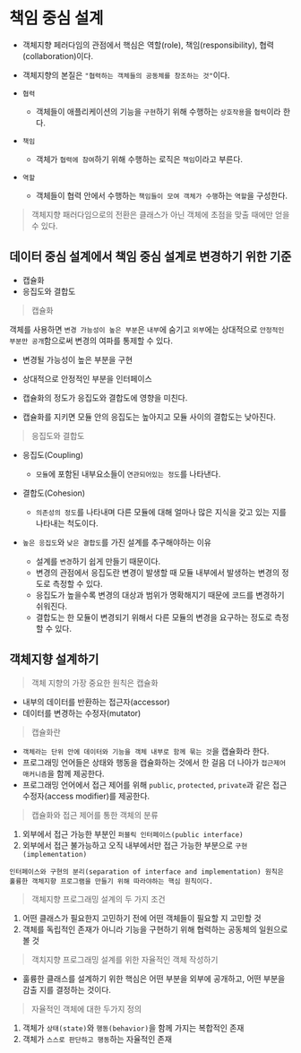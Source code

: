 # 책임 중심 설계

- 객체지향 페러다임의 관점에서 핵심은 역할(role), 책임(responsibility), 협력(collaboration)이다.
- 객체지향의 본질은 `"협력하는 객체들의 공동체를 창조하는 것"`이다.

- `협력`
    - 객체들이 애플리케이션의 기능을 `구현`하기 위해 수행하는 `상호작용`을 `협력`이라 한다.
- `책임`
    - 객체가 `협력에 참여`하기 위해 수행하는 로직은 `책임`이라고 부른다.
- `역할`
    - 객체들이 협력 안에서 수행하는 `책임들이 모여 객체가 수행`하는 `역할`을 구성한다.

> 객체지향 패러다임으로의 전환은 클래스가 아닌 객체에 초점을 맞출 때에만 얻을 수 있다.


## 데이터 중심 설계에서 책임 중심 설계로 변경하기 위한 기준

- 캡슐화
- 응집도와 결합도

> 캡슐화

객체를 사용하면 `변경 가능성이 높은 부분`은 `내부`에 숨기고 `외부`에는 상대적으로 `안정적인 부분만 공개`함으로써 변경의 여파를 통제할 수 있다.

- 변경될 가능성이 높은 부분을 구현
- 상대적으로 안정적인 부분을 인터페이스

- 캡슐화의 정도가 응집도와 결합도에 영향을 미친다.
- 캡슐화를 지키면 모듈 안의 응집도는 높아지고 모듈 사이의 결합도는 낮아진다.

> 응집도와 결합도

- 응집도(Coupling)
    - `모듈`에 포함된 내부요소들이 `연관되어있는 정도`를 나타낸다.

- 결합도(Cohesion)
    - `의존성의 정도`를 나타내며 다른 모듈에 대해 얼마나 많은 지식을 갖고 있는 지를 나타내는 척도이다.

- `높은 응집도`와 `낮은 결합도`를 가진 설계를 추구해야하는 이유
    - 설계를 `변경`하기 쉽게 만들기 때문이다.
    - 변경의 관점에서 응집도란 변경이 발생할 때 모듈 내부에서 발생하는 변경의 정도로 측정할 수 있다.
    - 응집도가 높을수록 변경의 대상과 범위가 명확해지기 때문에 코드를 변경하기 쉬워진다.
    - 결합도는 한 모듈이 변경되기 위해서 다른 모듈의 변경을 요구하는 정도로 측정할 수 있다.
    

## 객체지향 설계하기

> 객체 지향의 가장 중요한 원칙은 캡슐화

- 내부의 데이터를 반환하는 접근자(accessor)
- 데이터를 변경하는 수정자(mutator)

> 캡슐화란

- `객체라는 단위 안에 데이터와 기능을 객체 내부로 함께 묶는 것`을 캡슐화라 한다.
- 프로그래밍 언어들은 상태와 행동을 캡슐화하는 것에서 한 걸음 더 나아가 `접근제어 매커니즘`을 함께 제공한다.
- 프로그래밍 언어에서 접근 제어를 위해 `public`, `protected`, `private`과 같은 접근 수정자(access modifier)를 제공한다.

> 캡슐화와 접근 제어를 통한 객체의 분류

1. 외부에서 접근 가능한 부분인 `퍼블릭 인터페이스(public interface)`
2. 외부에서 접근 불가능하고 오직 내부에서만 접근 가능한 부분으로 `구현(implementation)`

```text
인터페이스와 구현의 분리(separation of interface and implementation) 원칙은 훌륭한 객체지향 프로그램을 만들기 위해 따라야하는 핵심 원칙이다.
```

> 객체지향 프로그래밍 설계의 두 가지 조건

1. 어떤 클래스가 필요한지 고민하기 전에 어떤 객체들이 필요할 지 고민할 것
2. 객체를 독립적인 존재가 아니라 기능을 구현하기 위해 협력하는 공동체의 일원으로 볼 것

> 객치지향 프로그래밍 설계를 위한 자율적인 객체 작성하기

- 훌륭한 클래스를 설계하기 위한 핵심은 어떤 부분을 외부에 공개하고, 어떤 부분을 감출 지를 결정하는 것이다.

> 자율적인 객체에 대한 두가지 정의

1. 객체가 `상태(state)`와 `행동(behavior)`을 함께 가지는 복합적인 존재
2. 객체가 `스스로 판단하고 행동`하는 자율적인 존재
